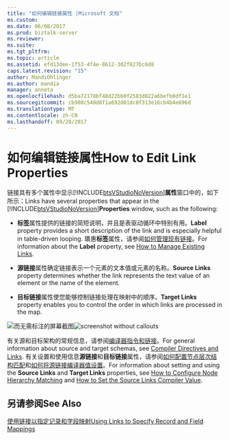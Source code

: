 ```yaml
---
title: "如何编辑链接属性 |Microsoft 文档"
ms.custom: 
ms.date: 06/08/2017
ms.prod: biztalk-server
ms.reviewer: 
ms.suite: 
ms.tgt_pltfrm: 
ms.topic: article
ms.assetid: efd13dee-1f53-4f4e-8612-302f827bc6d8
caps.latest.revision: "15"
author: MandiOhlinger
ms.author: mandia
manager: anneta
ms.openlocfilehash: d5ba72178bf48d22bb0f2583d022a6befb0df1e1
ms.sourcegitcommit: cb908c540d8f1a692d01dc8f313e16cb4b4e696d
ms.translationtype: MT
ms.contentlocale: zh-CN
ms.lasthandoff: 09/20/2017
---
```

# <a name="how-to-edit-link-properties"></a><span data-ttu-id="1ab2d-102">如何编辑链接属性</span><span class="sxs-lookup"><span data-stu-id="1ab2d-102">How to Edit Link Properties</span></span>
<span data-ttu-id="1ab2d-103">链接具有多个属性中显示[!INCLUDE[btsVStudioNoVersion](../includes/btsvstudionoversion-md.md)]**属性**窗口中的，如下所示：</span><span class="sxs-lookup"><span data-stu-id="1ab2d-103">Links have several properties that appear in the [!INCLUDE[btsVStudioNoVersion](../includes/btsvstudionoversion-md.md)]**Properties** window, such as the following:</span></span>  
  
-   <span data-ttu-id="1ab2d-104">**标签**属性提供的链接的简短说明，并且是表驱动循环中特别有用。</span><span class="sxs-lookup"><span data-stu-id="1ab2d-104">**Label** property provides a short description of the link and is especially helpful in table-driven looping.</span></span> <span data-ttu-id="1ab2d-105">璝惠**标签**属性，请参阅[如何管理现有链接](../core/how-to-manage-existing-links.md)。</span><span class="sxs-lookup"><span data-stu-id="1ab2d-105">For information about the **Label** property, see [How to Manage Existing Links](../core/how-to-manage-existing-links.md).</span></span>  
  
-   <span data-ttu-id="1ab2d-106">**源链接**属性确定链接表示一个元素的文本值或元素的名称。</span><span class="sxs-lookup"><span data-stu-id="1ab2d-106">**Source Links** property determines whether the link represents the text value of an element or the name of the element.</span></span>  
  
-   <span data-ttu-id="1ab2d-107">**目标链接**属性使您能够控制链接处理在映射中的顺序。</span><span class="sxs-lookup"><span data-stu-id="1ab2d-107">**Target Links** property enables you to control the order in which links are processed in the map.</span></span>  
  
 <span data-ttu-id="1ab2d-108">![而无需标注的屏幕截图](../core/media/properties-grid.gif "Properties_Grid")</span><span class="sxs-lookup"><span data-stu-id="1ab2d-108">![screenshot without callouts](../core/media/properties-grid.gif "Properties_Grid")</span></span>  
  
 <span data-ttu-id="1ab2d-109">有关源和目标架构的常规信息，请参阅[编译器指令和链接](../core/compiler-directives-and-links.md)。</span><span class="sxs-lookup"><span data-stu-id="1ab2d-109">For general information about source and target schemas, see [Compiler Directives and Links](../core/compiler-directives-and-links.md).</span></span> <span data-ttu-id="1ab2d-110">有关设置和使用信息**源链接**和**目标链接**属性，请参阅[如何配置节点层次结构匹配](../core/how-to-configure-node-hierarchy-matching.md)和[如何将源链接编译器值设置](../core/how-to-set-the-source-links-compiler-value.md)。</span><span class="sxs-lookup"><span data-stu-id="1ab2d-110">For information about setting and using the **Source Links** and **Target Links** properties, see [How to Configure Node Hierarchy Matching](../core/how-to-configure-node-hierarchy-matching.md) and [How to Set the Source Links Compiler Value](../core/how-to-set-the-source-links-compiler-value.md).</span></span>  
  
## <a name="see-also"></a><span data-ttu-id="1ab2d-111">另请参阅</span><span class="sxs-lookup"><span data-stu-id="1ab2d-111">See Also</span></span>  
 [<span data-ttu-id="1ab2d-112">使用链接以指定记录和字段映射</span><span class="sxs-lookup"><span data-stu-id="1ab2d-112">Using Links to Specify Record and Field Mappings</span></span>](../core/using-links-to-specify-record-and-field-mappings.md)